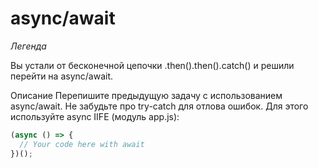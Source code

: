 # async/await

_Легенда_

Вы устали от бесконечной цепочки .then().then().catch() и решили перейти на async/await.

Описание
Перепишите предыдущую задачу с использованием async/await. Не забудьте про try-catch для отлова ошибок. Для этого используйте async IIFE (модуль app.js):
```javascript
(async () => {
  // Your code here with await
})();
```
